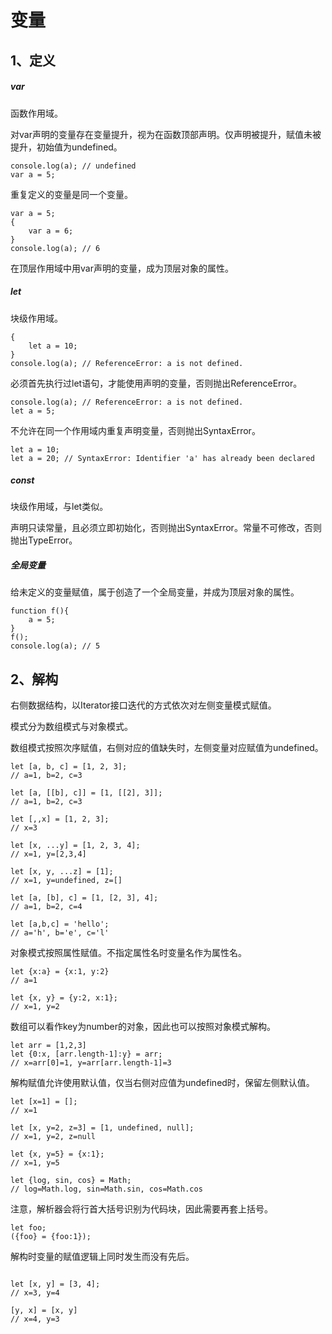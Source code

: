 # 变量

## 1、定义

##### var

函数作用域。

对var声明的变量存在变量提升，视为在函数顶部声明。仅声明被提升，赋值未被提升，初始值为undefined。

```
console.log(a); // undefined
var a = 5;
```

重复定义的变量是同一个变量。

```
var a = 5;
{
    var a = 6;
}
console.log(a); // 6
```

在顶层作用域中用var声明的变量，成为顶层对象的属性。

##### let

块级作用域。

```
{
    let a = 10;
}
console.log(a); // ReferenceError: a is not defined.
```

必须首先执行过let语句，才能使用声明的变量，否则抛出ReferenceError。

```
console.log(a); // ReferenceError: a is not defined.
let a = 5;
```

不允许在同一个作用域内重复声明变量，否则抛出SyntaxError。

```
let a = 10;
let a = 20; // SyntaxError: Identifier 'a' has already been declared
```

##### const

块级作用域，与let类似。

声明只读常量，且必须立即初始化，否则抛出SyntaxError。常量不可修改，否则抛出TypeError。

##### 全局变量

给未定义的变量赋值，属于创造了一个全局变量，并成为顶层对象的属性。

```
function f(){
    a = 5;    
}
f();
console.log(a); // 5
```

## 2、解构

右侧数据结构，以Iterator接口迭代的方式依次对左侧变量模式赋值。

模式分为数组模式与对象模式。

数组模式按照次序赋值，右侧对应的值缺失时，左侧变量对应赋值为undefined。

```
let [a, b, c] = [1, 2, 3]; 
// a=1, b=2, c=3

let [a, [[b], c]] = [1, [[2], 3]]; 
// a=1, b=2, c=3

let [,,x] = [1, 2, 3];
// x=3

let [x, ...y] = [1, 2, 3, 4];
// x=1, y=[2,3,4]

let [x, y, ...z] = [1];
// x=1, y=undefined, z=[]

let [a, [b], c] = [1, [2, 3], 4];
// a=1, b=2, c=4

let [a,b,c] = 'hello';
// a='h', b='e', c='l'
```

对象模式按照属性赋值。不指定属性名时变量名作为属性名。

```
let {x:a} = {x:1, y:2}
// a=1

let {x, y} = {y:2, x:1};
// x=1, y=2
```

数组可以看作key为number的对象，因此也可以按照对象模式解构。

```
let arr = [1,2,3]
let {0:x, [arr.length-1]:y} = arr;
// x=arr[0]=1, y=arr[arr.length-1]=3
```

解构赋值允许使用默认值，仅当右侧对应值为undefined时，保留左侧默认值。

```
let [x=1] = [];
// x=1

let [x, y=2, z=3] = [1, undefined, null];
// x=1, y=2, z=null

let {x, y=5} = {x:1};
// x=1, y=5

let {log, sin, cos} = Math;
// log=Math.log, sin=Math.sin, cos=Math.cos
```

注意，解析器会将行首大括号识别为代码块，因此需要再套上括号。

```
let foo;
({foo} = {foo:1});
```

解构时变量的赋值逻辑上同时发生而没有先后。

```

let [x, y] = [3, 4];
// x=3, y=4

[y, x] = [x, y]
// x=4, y=3
```